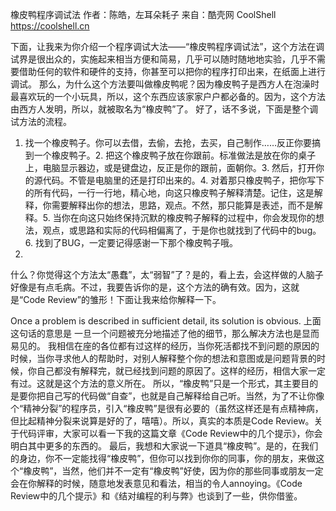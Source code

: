 橡皮鸭程序调试法
作者：陈皓，左耳朵耗子
来自：酷壳网 CoolShell https://coolshell.cn

下面，让我来为你介绍一个程序调试大法——“橡皮鸭程序调试法”，这个方法在调试界是很出众的，实施起来相当方便和简易，几乎可以随时随地地实验，几乎不需要借助任何的软件和硬件的支持，你甚至可以把你的程序打印出来，在纸面上进行调试。
那么，为什么这个方法要叫做橡皮鸭呢？因为橡皮鸭子是西方人在泡澡时最喜欢玩的一个小玩具，所以，这个东西应该家家户户都必备的。因为，这个方法由西方人发明，所以，就被取名为“橡皮鸭”了。
好了，话不多说，下面是整个调试方法的流程。
1. 找一个橡皮鸭子。你可以去借，去偷，去抢，去买，自己制作……反正你要搞到一个橡皮鸭子。2. 把这个橡皮鸭子放在你跟前。标准做法是放在你的桌子上，电脑显示器边，或是键盘边，反正是你的跟前，面朝你。3. 然后，打开你的源代码。不管是电脑里的还是打印出来的。4. 对着那只橡皮鸭子，把你写下的所有代码，一行一行地，精心地，向这只橡皮鸭子解释清楚。记住，这是解释，你需要解释出你的想法，思路，观点。不然，那只能算是表述，而不是解释。5. 当你在向这只始终保持沉默的橡皮鸭子解释的过程中，你会发现你的想法，观点，或思路和实际的代码相偏离了，于是你也就找到了代码中的bug。6. 找到了BUG，一定要记得感谢一下那个橡皮鸭子哦。
2.
什么？你觉得这个方法太“愚蠢”，太“弱智”了？是的，看上去，会这样做的人脑子好像是有点毛病。不过，我要告诉你的是，这个方法的确有效。因为，这就是“Code Review”的雏形！下面让我来给你解释一下。

Once a problem is described in sufficient detail, its solution is obvious.
上面这句话的意思是
一旦一个问题被充分地描述了他的细节，那么解决方法也是显而易见的。
我相信在座的各位都有过这样的经历，当你死活都找不到问题的原因的时候，当你寻求他人的帮助时，对别人解释整个你的想法和意图或是问题背景的时候，你自己都没有解释完，就已经找到问题的原因了。这样的经历，相信大家一定有过。这就是这个方法的意义所在。
所以，“橡皮鸭”只是一个形式，其主要目的是要你把自己写的代码做“自查”，也就是自己解释给自己听。当然，为了不让你像个“精神分裂”的程序员，引入“橡皮鸭”是很有必要的（虽然这样还是有点精神病，但比起精神分裂来说算是好的了，嘻嘻）。所以，真实的本质是Code Review。关于代码评审，大家可以看一下我的这篇文章《Code Review中的几个提示》，你会明白其中更多的东西的。
最后，我想和大家说一下道具“橡皮鸭”。是的，在我们的身边，你不一定能找得“橡皮鸭”，但你可以找到你你的同事，你的朋友，来做这个“橡皮鸭”，当然，他们并不一定有“橡皮鸭”好使，因为你的那些同事或朋友一定会在你解释的时候，随意地发表意见和看法，相当的令人annoying。《Code Review中的几个提示》和《结对编程的利与弊》也谈到了一些，供你借鉴。